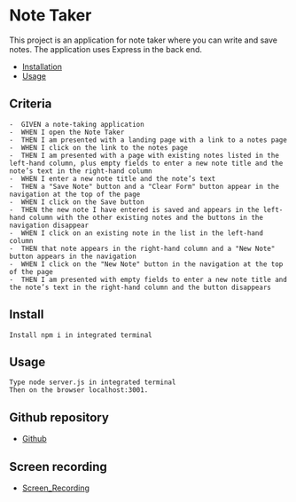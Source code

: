 # Note Taker 

This project is an application for note taker where you can write and save notes. The application uses Express in the back end.

* [Installation](#install)
* [Usage](#usage)


## Criteria

    -  GIVEN a note-taking application
    -  WHEN I open the Note Taker
    -  THEN I am presented with a landing page with a link to a notes page
    -  WHEN I click on the link to the notes page
    -  THEN I am presented with a page with existing notes listed in the left-hand column, plus empty fields to enter a new note title and the note’s text in the right-hand column
    -  WHEN I enter a new note title and the note’s text
    -  THEN a "Save Note" button and a "Clear Form" button appear in the navigation at the top of the page
    -  WHEN I click on the Save button
    -  THEN the new note I have entered is saved and appears in the left-hand column with the other existing notes and the buttons in the navigation disappear
    -  WHEN I click on an existing note in the list in the left-hand column
    -  THEN that note appears in the right-hand column and a "New Note" button appears in the navigation
    -  WHEN I click on the "New Note" button in the navigation at the top of the page
    -  THEN I am presented with empty fields to enter a new note title and the note’s text in the right-hand column and the button disappears

## Install
    Install npm i in integrated terminal

## Usage
    Type node server.js in integrated terminal
    Then on the browser localhost:3001.

## Github repository
 * [Github](#https://github.com/vikasjonathan/note_taker11)

## Screen recording
 * [Screen_Recording](#https://drive.google.com/file/d/1f_9KuRRfyKPpwGl7l8bAcNFBwtAfSLH0/view)
